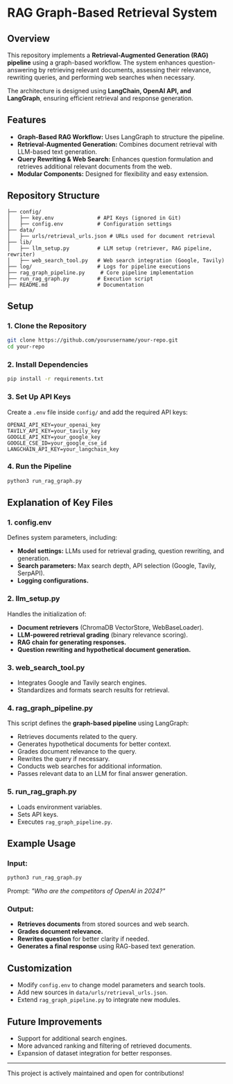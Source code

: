 # RAG Graph-Based Retrieval System

## Overview
This repository implements a **Retrieval-Augmented Generation (RAG) pipeline** using a graph-based workflow. The system enhances question-answering by retrieving relevant documents, assessing their relevance, rewriting queries, and performing web searches when necessary.

The architecture is designed using **LangChain, OpenAI API, and LangGraph**, ensuring efficient retrieval and response generation.

## Features
- **Graph-Based RAG Workflow:** Uses LangGraph to structure the pipeline.
- **Retrieval-Augmented Generation:** Combines document retrieval with LLM-based text generation.
- **Query Rewriting & Web Search:** Enhances question formulation and retrieves additional relevant documents from the web.
- **Modular Components:** Designed for flexibility and easy extension.

## Repository Structure
```
├── config/
│   ├── key.env              # API Keys (ignored in Git)
│   ├── config.env           # Configuration settings
├── data/
│   ├── urls/retrieval_urls.json # URLs used for document retrieval
├── lib/
│   ├── llm_setup.py         # LLM setup (retriever, RAG pipeline, rewriter)
│   ├── web_search_tool.py   # Web search integration (Google, Tavily)
├── log/                     # Logs for pipeline executions
├── rag_graph_pipeline.py     # Core pipeline implementation
├── run_rag_graph.py         # Execution script
├── README.md                # Documentation
```

## Setup
### 1. Clone the Repository
```bash
git clone https://github.com/yourusername/your-repo.git
cd your-repo
```
### 2. Install Dependencies
```bash
pip install -r requirements.txt
```
### 3. Set Up API Keys
Create a `.env` file inside `config/` and add the required API keys:
```env
OPENAI_API_KEY=your_openai_key
TAVILY_API_KEY=your_tavily_key
GOOGLE_API_KEY=your_google_key
GOOGLE_CSE_ID=your_google_cse_id
LANGCHAIN_API_KEY=your_langchain_key
```
### 4. Run the Pipeline
```bash
python3 run_rag_graph.py
```

## Explanation of Key Files
### **1. config.env**
Defines system parameters, including:
- **Model settings:** LLMs used for retrieval grading, question rewriting, and generation.
- **Search parameters:** Max search depth, API selection (Google, Tavily, SerpAPI).
- **Logging configurations.**

### **2. llm_setup.py**
Handles the initialization of:
- **Document retrievers** (ChromaDB VectorStore, WebBaseLoader).
- **LLM-powered retrieval grading** (binary relevance scoring).
- **RAG chain for generating responses.**
- **Question rewriting and hypothetical document generation.**

### **3. web_search_tool.py**
- Integrates Google and Tavily search engines.
- Standardizes and formats search results for retrieval.

### **4. rag_graph_pipeline.py**
This script defines the **graph-based pipeline** using LangGraph:
- Retrieves documents related to the query.
- Generates hypothetical documents for better context.
- Grades document relevance to the query.
- Rewrites the query if necessary.
- Conducts web searches for additional information.
- Passes relevant data to an LLM for final answer generation.

### **5. run_rag_graph.py**
- Loads environment variables.
- Sets API keys.
- Executes `rag_graph_pipeline.py`.

## Example Usage
### Input:
```bash
python3 run_rag_graph.py
```
Prompt: *"Who are the competitors of OpenAI in 2024?"*

### Output:
- **Retrieves documents** from stored sources and web search.
- **Grades document relevance.**
- **Rewrites question** for better clarity if needed.
- **Generates a final response** using RAG-based text generation.

## Customization
- Modify `config.env` to change model parameters and search tools.
- Add new sources in `data/urls/retrieval_urls.json`.
- Extend `rag_graph_pipeline.py` to integrate new modules.

## Future Improvements
- Support for additional search engines.
- More advanced ranking and filtering of retrieved documents.
- Expansion of dataset integration for better responses.

---
This project is actively maintained and open for contributions!

